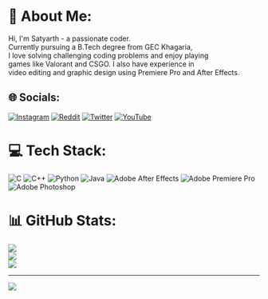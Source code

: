 # 💫 About Me:
Hi, I'm Satyarth - a passionate coder. <br>Currently pursuing a B.Tech degree from GEC Khagaria,<br>I love solving challenging coding problems and enjoy playing <br>games like Valorant and CSGO. I also have experience in<br> video editing and graphic design using Premiere Pro and After Effects.


## 🌐 Socials:
[![Instagram](https://img.shields.io/badge/Instagram-%23E4405F.svg?logo=Instagram&logoColor=white)](https://instagram.com/satya_8s) [![Reddit](https://img.shields.io/badge/Reddit-%23FF4500.svg?logo=Reddit&logoColor=white)](https://reddit.com/user/Low_Weather_446) [![Twitter](https://img.shields.io/badge/Twitter-%231DA1F2.svg?logo=Twitter&logoColor=white)](https://twitter.com/satyarth08) [![YouTube](https://img.shields.io/badge/YouTube-%23FF0000.svg?logo=YouTube&logoColor=white)](https://youtube.com/@SatyarthPrakash) 

# 💻 Tech Stack:
![C](https://img.shields.io/badge/c-%2300599C.svg?style=flat-square&logo=c&logoColor=white) ![C++](https://img.shields.io/badge/c++-%2300599C.svg?style=flat-square&logo=c%2B%2B&logoColor=white) ![Python](https://img.shields.io/badge/python-3670A0?style=flat-square&logo=python&logoColor=ffdd54) ![Java](https://img.shields.io/badge/java-%23ED8B00.svg?style=flat-square&logo=java&logoColor=white) ![Adobe After Effects](https://img.shields.io/badge/Adobe%20After%20Effects-9999FF.svg?style=flat-square&logo=Adobe%20After%20Effects&logoColor=white) ![Adobe Premiere Pro](https://img.shields.io/badge/Adobe%20Premiere%20Pro-9999FF.svg?style=flat-square&logo=Adobe%20Premiere%20Pro&logoColor=white) ![Adobe Photoshop](https://img.shields.io/badge/adobephotoshop-%2331A8FF.svg?style=flat-square&logo=adobephotoshop&logoColor=white)
# 📊 GitHub Stats:
![](https://github-readme-stats.vercel.app/api?username=satyarth8&theme=vision-friendly-dark&hide_border=false&include_all_commits=false&count_private=true)<br/>
![](https://github-readme-streak-stats.herokuapp.com/?user=satyarth8&theme=vision-friendly-dark&hide_border=false)<br/>
![](https://github-readme-stats.vercel.app/api/top-langs/?username=satyarth8&theme=vision-friendly-dark&hide_border=false&include_all_commits=false&count_private=true&layout=compact)

---
[![](https://visitcount.itsvg.in/api?id=satyarth8&icon=0&color=0)](https://visitcount.itsvg.in)

<!-- Proudly created with GPRM ( https://gprm.itsvg.in ) -->
